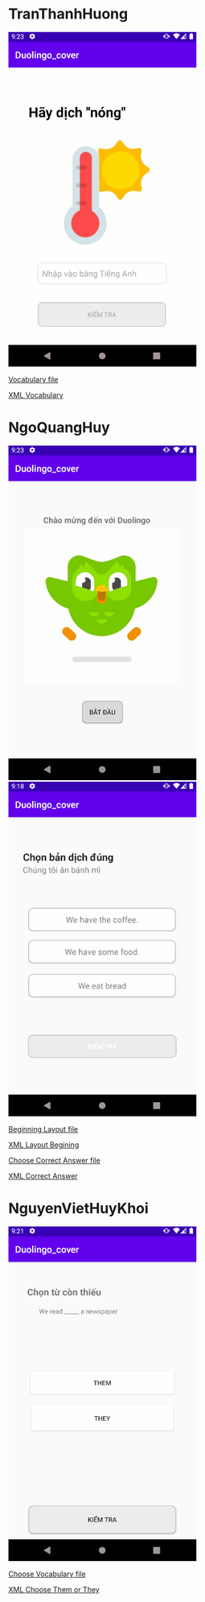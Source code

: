 # TranThanhHuong 
![](TranThanhHuong.gif)

[Vocabulary file](https://github.com/huyanngo/ELT3097-1-2020/blob/master/23/Duolingo_cover/app/src/main/java/com/example/duolingo_cover/Vocabulary.java)

[XML Vocabulary](https://github.com/huyanngo/ELT3097-1-2020/blob/master/23/Duolingo_cover/app/src/main/res/layout/xml_vocab.xml)

# NgoQuangHuy 
![](NgoQuangHuy2.gif)
![](NgoQuangHuy.gif)

[Beginning Layout file](https://github.com/huyanngo/ELT3097-1-2020/blob/master/23/Duolingo_cover/app/src/main/java/com/example/duolingo_cover/MainActivity.java)

[XML Layout Begining](https://github.com/huyanngo/ELT3097-1-2020/blob/master/23/Duolingo_cover/app/src/main/res/layout/activity_main.xml)

[Choose Correct Answer file](https://github.com/huyanngo/ELT3097-1-2020/blob/master/23/Duolingo_cover/app/src/main/java/com/example/duolingo_cover/ChooseCorrectAnswer.java)

[XML Correct Answer](https://github.com/huyanngo/ELT3097-1-2020/blob/master/23/Duolingo_cover/app/src/main/res/layout/xml_choose_corect.xml)

# NguyenVietHuyKhoi 
![](NguyenVietHuyKhoi.gif)

[Choose Vocabulary file](https://github.com/huyanngo/ELT3097-1-2020/blob/master/23/Duolingo_cover/app/src/main/java/com/example/duolingo_cover/ChooseThemOrThey.java)

[XML Choose Them or They](https://github.com/huyanngo/ELT3097-1-2020/blob/master/23/Duolingo_cover/app/src/main/res/layout/xml_them_or_they.xml)
